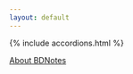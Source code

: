 ```yaml
---
layout: default
---
```

<link rel="stylesheet" src="/BDNotes/sass/accordion.css">

{% include accordions.html %}

[About BDNotes](about)

